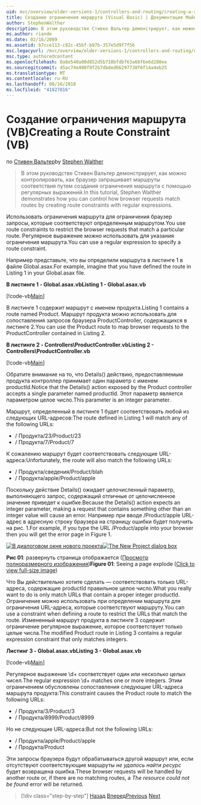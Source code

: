 ```yaml
---
uid: mvc/overview/older-versions-1/controllers-and-routing/creating-a-route-constraint-vb
title: Создание ограничения маршрута (Visual Basic) | Документация Майкрософт
author: StephenWalther
description: В этом руководстве Стивен Вальтер демонстрирует, как можно контролировать, как браузер запрашивает маршруты соответствия путем создания ограничения маршрута с помощью регулярных выражений.
ms.author: riande
ms.date: 02/16/2009
ms.assetid: b7cce113-c82c-45bf-b97b-357e5d9f7f56
msc.legacyurl: /mvc/overview/older-versions-1/controllers-and-routing/creating-a-route-constraint-vb
msc.type: authoredcontent
ms.openlocfilehash: 0a8e540a00d852d5b710bfdbf63a68f6e6d280ee
ms.sourcegitcommit: 45ac74e400f9f2b7dbded66297730f6f14a4eb25
ms.translationtype: MT
ms.contentlocale: ru-RU
ms.lasthandoff: 08/16/2018
ms.locfileid: "41827816"
---
```

<a name="creating-a-route-constraint-vb"></a><span data-ttu-id="edc2d-103">Создание ограничения маршрута (VB)</span><span class="sxs-lookup"><span data-stu-id="edc2d-103">Creating a Route Constraint (VB)</span></span>
====================
<span data-ttu-id="edc2d-104">по [Стивен Вальтер](https://github.com/StephenWalther)</span><span class="sxs-lookup"><span data-stu-id="edc2d-104">by [Stephen Walther](https://github.com/StephenWalther)</span></span>

> <span data-ttu-id="edc2d-105">В этом руководстве Стивен Вальтер демонстрирует, как можно контролировать, как браузер запрашивает маршруты соответствия путем создания ограничения маршрута с помощью регулярных выражений.</span><span class="sxs-lookup"><span data-stu-id="edc2d-105">In this tutorial, Stephen Walther demonstrates how you can control how browser requests match routes by creating route constraints with regular expressions.</span></span>


<span data-ttu-id="edc2d-106">Использовать ограничения маршрута для ограничения браузер запросы, которые соответствуют определенным маршрутом.</span><span class="sxs-lookup"><span data-stu-id="edc2d-106">You use route constraints to restrict the browser requests that match a particular route.</span></span> <span data-ttu-id="edc2d-107">Регулярное выражение можно использовать для указания ограничения маршрута.</span><span class="sxs-lookup"><span data-stu-id="edc2d-107">You can use a regular expression to specify a route constraint.</span></span>

<span data-ttu-id="edc2d-108">Например представьте, что вы определили маршрута в листинге 1 в файле Global.asax.</span><span class="sxs-lookup"><span data-stu-id="edc2d-108">For example, imagine that you have defined the route in Listing 1 in your Global.asax file.</span></span>

<span data-ttu-id="edc2d-109">**В листинге 1 - Global.asax.vb**</span><span class="sxs-lookup"><span data-stu-id="edc2d-109">**Listing 1 - Global.asax.vb**</span></span>

[!code-vb[Main](creating-a-route-constraint-vb/samples/sample1.vb)]

<span data-ttu-id="edc2d-110">В листинге 1 содержит маршрут с именем продукта.</span><span class="sxs-lookup"><span data-stu-id="edc2d-110">Listing 1 contains a route named Product.</span></span> <span data-ttu-id="edc2d-111">Маршрут продукта можно использовать для сопоставления запросов браузера ProductController, содержащихся в листинге 2.</span><span class="sxs-lookup"><span data-stu-id="edc2d-111">You can use the Product route to map browser requests to the ProductController contained in Listing 2.</span></span>

<span data-ttu-id="edc2d-112">**В листинге 2 - Controllers\ProductController.vb**</span><span class="sxs-lookup"><span data-stu-id="edc2d-112">**Listing 2 - Controllers\ProductController.vb**</span></span>

[!code-vb[Main](creating-a-route-constraint-vb/samples/sample2.vb)]

<span data-ttu-id="edc2d-113">Обратите внимание на то, что Details() действию, предоставляемым продукта контроллер принимает один параметр с именем productId.</span><span class="sxs-lookup"><span data-stu-id="edc2d-113">Notice that the Details() action exposed by the Product controller accepts a single parameter named productId.</span></span> <span data-ttu-id="edc2d-114">Этот параметр является параметром целое число.</span><span class="sxs-lookup"><span data-stu-id="edc2d-114">This parameter is an integer parameter.</span></span>

<span data-ttu-id="edc2d-115">Маршрут, определенный в листинге 1 будет соответствовать любой из следующих URL-адресов:</span><span class="sxs-lookup"><span data-stu-id="edc2d-115">The route defined in Listing 1 will match any of the following URLs:</span></span>

- <span data-ttu-id="edc2d-116">/ Продукта/23</span><span class="sxs-lookup"><span data-stu-id="edc2d-116">/Product/23</span></span>
- <span data-ttu-id="edc2d-117">/ Продукта/7</span><span class="sxs-lookup"><span data-stu-id="edc2d-117">/Product/7</span></span>

<span data-ttu-id="edc2d-118">К сожалению маршрут будет соответствовать следующие URL-адреса:</span><span class="sxs-lookup"><span data-stu-id="edc2d-118">Unfortunately, the route will also match the following URLs:</span></span>

- <span data-ttu-id="edc2d-119">/ Продукта/сведения</span><span class="sxs-lookup"><span data-stu-id="edc2d-119">/Product/blah</span></span>
- <span data-ttu-id="edc2d-120">/ Продукта/apple</span><span class="sxs-lookup"><span data-stu-id="edc2d-120">/Product/apple</span></span>

<span data-ttu-id="edc2d-121">Поскольку действие Details() ожидает целочисленный параметр, выполняющего запрос, содержащий отличные от целочисленное значение приведет к ошибке.</span><span class="sxs-lookup"><span data-stu-id="edc2d-121">Because the Details() action expects an integer parameter, making a request that contains something other than an integer value will cause an error.</span></span> <span data-ttu-id="edc2d-122">Например при вводе /Product/apple URL-адрес в адресную строку браузера на страницу ошибки будет получить на рис. 1.</span><span class="sxs-lookup"><span data-stu-id="edc2d-122">For example, if you type the URL /Product/apple into your browser then you will get the error page in Figure 1.</span></span>


<span data-ttu-id="edc2d-123">[![В диалоговом окне нового проекта](creating-a-route-constraint-vb/_static/image1.jpg)](creating-a-route-constraint-vb/_static/image1.png)</span><span class="sxs-lookup"><span data-stu-id="edc2d-123">[![The New Project dialog box](creating-a-route-constraint-vb/_static/image1.jpg)](creating-a-route-constraint-vb/_static/image1.png)</span></span>

<span data-ttu-id="edc2d-124">**Рис 01**: развернуть страница отображается ([Просмотр полноразмерного изображения](creating-a-route-constraint-vb/_static/image2.png))</span><span class="sxs-lookup"><span data-stu-id="edc2d-124">**Figure 01**: Seeing a page explode ([Click to view full-size image](creating-a-route-constraint-vb/_static/image2.png))</span></span>


<span data-ttu-id="edc2d-125">Что Вы действительно хотите сделать — соответствовать только URL-адреса, содержащие productId правильное целое число.</span><span class="sxs-lookup"><span data-stu-id="edc2d-125">What you really want to do is only match URLs that contain a proper integer productId.</span></span> <span data-ttu-id="edc2d-126">Ограничение можно использовать при определении маршрута для ограничения URL-адреса, которые соответствуют маршруту.</span><span class="sxs-lookup"><span data-stu-id="edc2d-126">You can use a constraint when defining a route to restrict the URLs that match the route.</span></span> <span data-ttu-id="edc2d-127">Измененный маршрут продукта в листинге 3 содержит ограничение регулярное выражение, которое соответствует только целые числа.</span><span class="sxs-lookup"><span data-stu-id="edc2d-127">The modified Product route in Listing 3 contains a regular expression constraint that only matches integers.</span></span>

<span data-ttu-id="edc2d-128">**Листинг 3 - Global.asax.vb**</span><span class="sxs-lookup"><span data-stu-id="edc2d-128">**Listing 3 - Global.asax.vb**</span></span>

[!code-vb[Main](creating-a-route-constraint-vb/samples/sample3.vb)]

<span data-ttu-id="edc2d-129">Регулярное выражение \d+ соответствует один или несколько целых чисел.</span><span class="sxs-lookup"><span data-stu-id="edc2d-129">The regular expression \d+ matches one or more integers.</span></span> <span data-ttu-id="edc2d-130">Этим ограничением обусловлены сопоставления следующие URL-адреса маршрута продукта:</span><span class="sxs-lookup"><span data-stu-id="edc2d-130">This constraint causes the Product route to match the following URLs:</span></span>

- <span data-ttu-id="edc2d-131">/ Продукта/3</span><span class="sxs-lookup"><span data-stu-id="edc2d-131">/Product/3</span></span>
- <span data-ttu-id="edc2d-132">/ Продукта/8999</span><span class="sxs-lookup"><span data-stu-id="edc2d-132">/Product/8999</span></span>

<span data-ttu-id="edc2d-133">Но не следующие URL-адреса:</span><span class="sxs-lookup"><span data-stu-id="edc2d-133">But not the following URLs:</span></span>

- <span data-ttu-id="edc2d-134">/ Продукта/apple</span><span class="sxs-lookup"><span data-stu-id="edc2d-134">/Product/apple</span></span>
- <span data-ttu-id="edc2d-135">/ Продукта</span><span class="sxs-lookup"><span data-stu-id="edc2d-135">/Product</span></span>

<span data-ttu-id="edc2d-136">Эти запросы браузера будут обрабатываться другой маршрут или, если отсутствуют соответствующие маршруты *не удалось найти ресурс* будет возвращена ошибка.</span><span class="sxs-lookup"><span data-stu-id="edc2d-136">These browser requests will be handled by another route or, if there are no matching routes, a *The resource could not be found* error will be returned.</span></span>

> [!div class="step-by-step"]
> <span data-ttu-id="edc2d-137">[Назад](creating-custom-routes-vb.md)
> [Вперед](creating-a-custom-route-constraint-vb.md)</span><span class="sxs-lookup"><span data-stu-id="edc2d-137">[Previous](creating-custom-routes-vb.md)
[Next](creating-a-custom-route-constraint-vb.md)</span></span>
